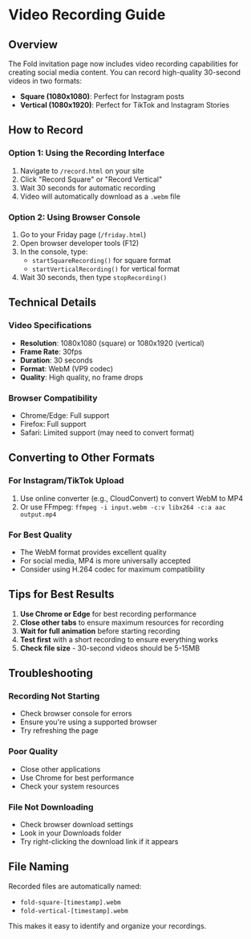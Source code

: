 # Video Recording Guide

## Overview
The Fold invitation page now includes video recording capabilities for creating social media content. You can record high-quality 30-second videos in two formats:

- **Square (1080x1080)**: Perfect for Instagram posts
- **Vertical (1080x1920)**: Perfect for TikTok and Instagram Stories

## How to Record

### Option 1: Using the Recording Interface
1. Navigate to `/record.html` on your site
2. Click "Record Square" or "Record Vertical"
3. Wait 30 seconds for automatic recording
4. Video will automatically download as a `.webm` file

### Option 2: Using Browser Console
1. Go to your Friday page (`/friday.html`)
2. Open browser developer tools (F12)
3. In the console, type:
   - `startSquareRecording()` for square format
   - `startVerticalRecording()` for vertical format
4. Wait 30 seconds, then type `stopRecording()`

## Technical Details

### Video Specifications
- **Resolution**: 1080x1080 (square) or 1080x1920 (vertical)
- **Frame Rate**: 30fps
- **Duration**: 30 seconds
- **Format**: WebM (VP9 codec)
- **Quality**: High quality, no frame drops

### Browser Compatibility
- Chrome/Edge: Full support
- Firefox: Full support
- Safari: Limited support (may need to convert format)

## Converting to Other Formats

### For Instagram/TikTok Upload
1. Use online converter (e.g., CloudConvert) to convert WebM to MP4
2. Or use FFmpeg: `ffmpeg -i input.webm -c:v libx264 -c:a aac output.mp4`

### For Best Quality
- The WebM format provides excellent quality
- For social media, MP4 is more universally accepted
- Consider using H.264 codec for maximum compatibility

## Tips for Best Results

1. **Use Chrome or Edge** for best recording performance
2. **Close other tabs** to ensure maximum resources for recording
3. **Wait for full animation** before starting recording
4. **Test first** with a short recording to ensure everything works
5. **Check file size** - 30-second videos should be 5-15MB

## Troubleshooting

### Recording Not Starting
- Check browser console for errors
- Ensure you're using a supported browser
- Try refreshing the page

### Poor Quality
- Close other applications
- Use Chrome for best performance
- Check your system resources

### File Not Downloading
- Check browser download settings
- Look in your Downloads folder
- Try right-clicking the download link if it appears

## File Naming
Recorded files are automatically named:
- `fold-square-[timestamp].webm`
- `fold-vertical-[timestamp].webm`

This makes it easy to identify and organize your recordings.
